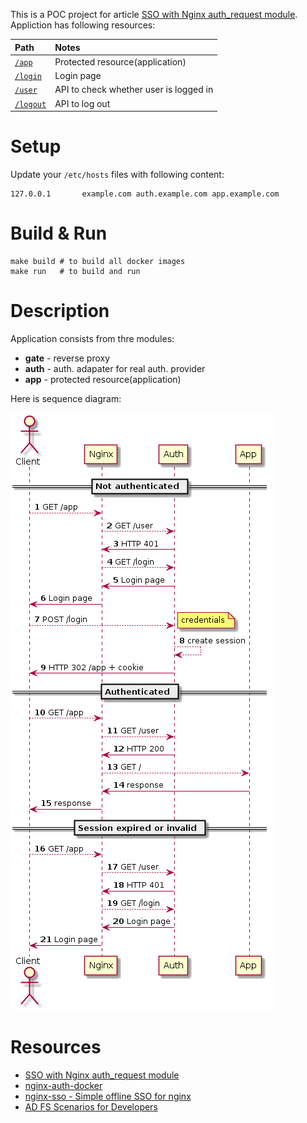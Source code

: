 This is a POC project for article [SSO with Nginx auth_request module](https://developers.shopware.com/blog/2015/03/02/sso-with-nginx-authrequest-module/). Appliction has following resources:

| Path                                        | Notes
|:--------------------------------------------|:-
| [`/app`](http://example.com:8080/app)       | Protected resource(application)
| [`/login`](http://example.com:8080/login)   | Login page
| [`/user`](http://example.com:8080/user)     | API to check whether user is logged in
| [`/logout`](http://example.com:8080/logout) | API to log out

# Setup 

Update your `/etc/hosts` files with following content:

```
127.0.0.1       example.com auth.example.com app.example.com
```

# Build & Run

```shell
make build # to build all docker images
make run   # to build and run
```

# Description

 Application consists from thre modules:

* **gate** - reverse proxy
* **auth** - auth. adapater for real auth. provider
* **app** - protected resource(application)

Here is sequence diagram:

![GitHub Logo](/doc/diagram.png)



# Resources

* [SSO with Nginx auth_request module](https://developers.shopware.com/blog/2015/03/02/sso-with-nginx-authrequest-module/)
* [nginx-auth-docker](https://github.com/roylines/nginx-auth-docker)
* [nginx-sso - Simple offline SSO for nginx](https://heipei.github.io/2015/09/23/nginx-sso-Simple-offline-SSO-for-nginx/)
* [AD FS Scenarios for Developers](https://docs.microsoft.com/en-us/windows-server/identity/ad-fs/overview/ad-fs-scenarios-for-developers)
